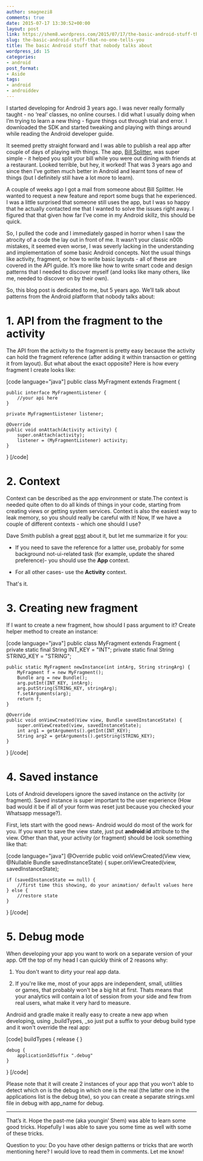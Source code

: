 ```yaml
---
author: smagnezi8
comments: true
date: 2015-07-17 13:30:52+00:00
layout: post
link: https://shem8.wordpress.com/2015/07/17/the-basic-android-stuff-that-no-one-tells-you/
slug: the-basic-android-stuff-that-no-one-tells-you
title: The basic Android stuff that nobody talks about
wordpress_id: 15
categories:
- android
post_format:
- Aside
tags:
- android
- androiddev
---
```


I started developing for Android 3 years ago. I was never really formally taught - no ‘real’ classes, no online courses. I did what I usually doing when I’m trying to learn a new thing - figure things out through trial and error. I downloaded the SDK and started tweaking and playing with things around while reading the Android developer guide.
<!--more-->

It seemed pretty straight forward and I was able to publish a real app after couple of days of playing with things. The app, [Bill Splitter](https://play.google.com/store/apps/details?id=org.bill.splitter), was super simple - it helped you split your bill while you were out dining with friends at a restaurant. Looked terrible, but hey, it worked! That was 3 years ago and since then I’ve gotten much better in Android and learnt tons of new of things (but I definitely still have a lot more to learn).

A couple of weeks ago I got a mail from someone about Bill Splitter. He wanted to request a new feature and report some bugs that he experienced. I was a little surprised that someone still uses the app, but I was so happy that he actually contacted me that I wanted to solve the issues right away. I figured that that given how far I’ve come in my Android skillz, this should be quick.

So, I pulled the code and I immediately gasped in horror when I saw the atrocity of a code the lay out in front of me. It wasn’t your classic n00b mistakes, it seemed even worse, I was severly lacking in the understanding and implementation of some basic Android concepts. Not the usual things like activity, fragment, or how to write basic layouts - all of these are covered in the API guide. It’s more like how to write smart code and design patterns that I needed to discover myself (and looks like many others, like me, needed to discover on by their own).

So, this blog post is dedicated to me, but 5 years ago. We’ll talk about patterns from the Android platform that nobody talks about:


# 1. API from the fragment to the activity


The API from the activity to the fragment is pretty easy because the activity can hold the fragment reference (after adding it within transaction or getting it from layout). But what about the  exact opposite? Here is how every fragment I create looks like:

[code language="java"]
public class MyFragment extends Fragment {

    public interface MyFragmentListener {
        //your api here
    }

    private MyFragmentListener listener;

    @Override
    public void onAttach(Activity activity) {
        super.onAttach(activity);
        listener = (MyFragmentListener) activity;
    }
}
[/code]



# 2. Context


Context can be described as the app environment or state.The context is needed quite often to do all kinds of things in your code, starting from creating views or getting system services. Context is also the easiest way to leak memory, so you should really be careful with it! Now, If we have a couple of different contexts - which one should I use?

Dave Smith publish a great [post](https://possiblemobile.com/2013/06/context/) about it, but let me summarize it for you:




  * If you need to save the reference for a latter use, probably for some background not-ui-related task (for example, update the shared preference)- you should use the **App** context.


  * For all other cases- use the **Activity** context.


That's it.


# 3. Creating new fragment


If I want to create a new fragment, how should I pass argument to it? Create helper method to create an instance:

[code language="java"]
public class MyFragment extends Fragment {
    private static final String INT_KEY = "INT";
    private static final String STRING_KEY = "STRING";

    public static MyFragment newInstance(int intArg, String stringArg) {
        MyFragment f = new MyFragment();
        Bundle arg = new Bundle();
        arg.putInt(INT_KEY, intArg);
        arg.putString(STRING_KEY, stringArg);
        f.setArguments(arg);
        return f;
    }

    @Override
    public void onViewCreated(View view, Bundle savedInstanceState) {
        super.onViewCreated(view, savedInstanceState);
        int arg1 = getArguments().getInt(INT_KEY);
        String arg2 = getArguments().getString(STRING_KEY);
    }
}
[/code]



# 4. Saved instance


Lots of Android developers ignore the saved instance on the activity (or fragment). Saved instance is super important to the user experience (How bad would it be if all of your form was reset just because you checked your Whatsapp message?).

First, lets start with the good news- Android would do most of the work for you. If you want to save the view state, just put **android:id** attribute to the view. Other than that, your activity (or fragment) should be look something like that:

[code language="java"]
@Override
public void onViewCreated(View view, @Nullable Bundle savedInstanceState) {
    super.onViewCreated(view, savedInstanceState);

    if (savedInstanceState == null) {
        //first time this showing, do your animation/ default values here
    } else {
        //restore state
    }
}
[/code]



# 5. Debug mode


When developing your app you want to work on a separate version of your app. Off the top of my head I can quickly think of 2 reasons why:




  1. You don't want to dirty your real app data.


  2. If you're like me, most of your apps are independent, small, utilities or games, that probably won't be a big hit at first. Thats means that your analytics will contain a lot of session from your side and few from real users, what make it very hard to measure.


Android and gradle make it really easy to create a new app when developing, using _buildTypes, _so just put a suffix to your debug build type and it won't override the real app:

[code]
buildTypes {
    release {
    }

    debug {
        applicationIdSuffix ".debug"
    }
}
[/code]

Please note that it will create 2 instances of your app that you won't able to detect which on is the debug in which one is the real (the latter one in the applications list is the debug btw), so you can create a separate strings.xml file in debug with app_name for debug.



* * *



That’s it. Hope the past-me (aka youngin’ Shem) was able to learn some good tricks. Hopefully I was able to save you some time as well with some of these tricks.

Question to you: Do you have other design patterns or tricks that are worth mentioning here? I would love to read them in comments. Let me know!
